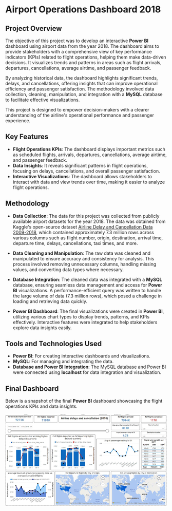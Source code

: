 # Airport Operations Dashboard 2018

## Project Overview

The objective of this project was to develop an interactive **Power BI** dashboard using airport data from the year 2018. The dashboard aims to provide stakeholders with a comprehensive view of key performance indicators (KPIs) related to flight operations, helping them make data-driven decisions. It visualizes trends and patterns in areas such as flight arrivals, departures, cancellations, average airtime, and passenger feedback.

By analyzing historical data, the dashboard highlights significant trends, delays, and cancellations, offering insights that can improve operational efficiency and passenger satisfaction. The methodology involved data collection, cleaning, manipulation, and integration with a **MySQL** database to facilitate effective visualizations.

This project is designed to empower decision-makers with a clearer understanding of the airline's operational performance and passenger experience.

## Key Features

- **Flight Operations KPIs**: The dashboard displays important metrics such as scheduled flights, arrivals, departures, cancellations, average airtime, and passenger feedback.
- **Data Insights**: It reveals significant patterns in flight operations, focusing on delays, cancellations, and overall passenger satisfaction.
- **Interactive Visualizations**: The dashboard allows stakeholders to interact with data and view trends over time, making it easier to analyze flight operations.

## Methodology

- **Data Collection**: The data for this project was collected from publicly available airport datasets for the year 2018. The data was obtained from Kaggle's open-source dataset [Airline Delay and Cancellation Data 2009-2018](https://www.kaggle.com/datasets/yuanyuwendymu/airline-delay-and-cancellation-data-2009-2018), which contained approximately 7.3 million rows across various columns such as flight number, origin, destination, arrival time, departure time, delays, cancellations, taxi times, and more.

- **Data Cleaning and Manipulation**: The raw data was cleaned and manipulated to ensure accuracy and consistency for analysis. This process involved removing unnecessary columns, handling missing values, and converting data types where necessary.

- **Database Integration**: The cleaned data was integrated with a **MySQL** database, ensuring seamless data management and access for **Power BI** visualizations. A performance-efficient query was written to handle the large volume of data (7.3 million rows), which posed a challenge in loading and retrieving data quickly.

- **Power BI Dashboard**: The final visualizations were created in **Power BI**, utilizing various chart types to display trends, patterns, and KPIs effectively. Interactive features were integrated to help stakeholders explore data insights easily.

## Tools and Technologies Used

- **Power BI**: For creating interactive dashboards and visualizations.
- **MySQL**: For managing and integrating the data.
- **Database and Power BI Integration**: The MySQL database and Power BI were connected using **localhost** for data integration and visualization.

## Final Dashboard

Below is a snapshot of the final **Power BI** dashboard showcasing the flight operations KPIs and data insights.

![Dashboard Snapshot](Airport_Dashboard.png)
